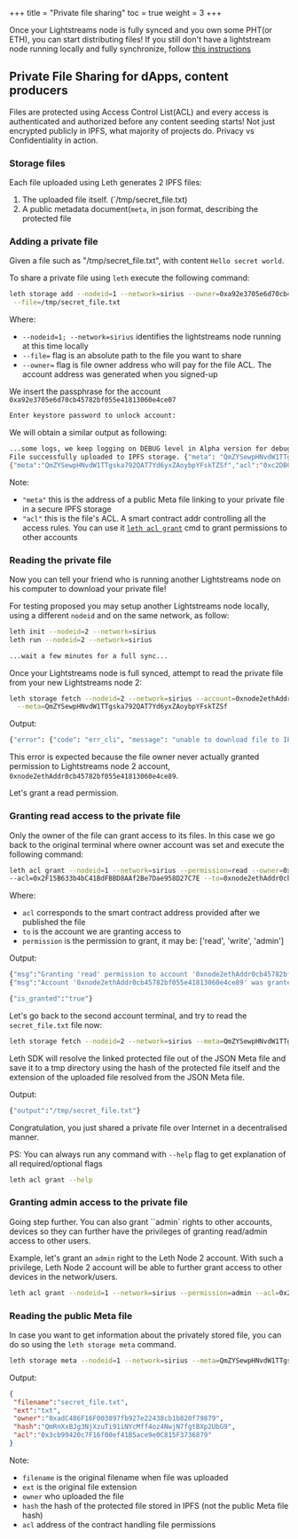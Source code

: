 +++
title = "Private file sharing"
toc = true
weight = 3
+++

Once your Lightstreams node is fully synced and you own some PHT(or ETH),
you can start distributing files! If you still don't have a lightstream node
running locally and fully synchronize, follow [this instructions](getting-started/quick-start/)

## Private File Sharing for dApps, content producers

Files are protected using Access Control List(ACL) and every access is authenticated and authorized
before any content seeding starts! Not just encrypted publicly in IPFS,
what majority of projects do. Privacy vs Confidentiality in action.

### Storage files

Each file uploaded using Leth generates 2 IPFS files:

1. The uploaded file itself. (`/tmp/secret_file.txt)
1. A public metadata document(`meta`, in json format, describing the protected file

### Adding a private file

Given a file such as "/tmp/secret_file.txt", with content `Hello secret world`.

To share a private file using `leth` execute the following command:

```bash
leth storage add --nodeid=1 --network=sirius --owner=0xa92e3705e6d70cb45782bf055e41813060e4ce07 \
 --file=/tmp/secret_file.txt
```

Where:

- `--nodeid=1; --network=sirius` identifies the lightstreams node running at this time locally
- `--file=` flag is an absolute path to the file you want to share
- `--owner=` flag is file owner address who will pay for the file ACL. The account address was generated when you signed-up


We insert the passphrase for the account `0xa92e3705e6d70cb45782bf055e41813060e4ce07`
```bash
Enter keystore password to unlock account:
```

We will obtain a similar output as following:
```bash
...some logs, we keep logging on DEBUG level in Alpha version for debugging early bugs
File successfully uploaded to IPFS storage.	{"meta": "QmZYSewpHNvdW1TTgska792QAT7Yd6yxZAoybpYFskTZSf"}
{"meta":"QmZYSewpHNvdW1TTgska792QAT7Yd6yxZAoybpYFskTZSf","acl":"0xc2DBC8CdAba2df432C821639B80302f0675D6f74"}
```

  Note:

- `"meta"` this is the address of a public Meta file linking to your private file in a secure IPFS storage
- `"acl"` this is the file's ACL. A smart contract addr controlling all the access rules. You can use it [`leth acl grant`](#granting-read-access-to-the-private-file) cmd to grant permissions to other accounts

### Reading the private file

Now you can tell your friend who is running another Lightstreams node on his computer to download your private file!

For testing proposed you may setup another Lightstreams node locally, using a different `nodeid` and on the same network, as follow:

```bash
leth init --nodeid=2 --network=sirius
leth run --nodeid=2 --network=sirius

...wait a few minutes for a full sync...
```

Once your Lightstreams node is full synced, attempt to read the private file from your new Lightstreams node 2:

```bash
leth storage fetch --nodeid=2 --network=sirius --account=0xnode2ethAddr0cb45782bf055e41813060e4ce89 \
  --meta=QmZYSewpHNvdW1TTgska792QAT7Yd6yxZAoybpYFskTZSf
```

Output:

```bash
{"error": {"code": "err_cli", "message": "unable to download file to IPFS storage. Error: ipfs cat cmd timed out"}
```

This error is expected because the file owner never actually granted permission to Lightstreams node 2 account, `0xnode2ethAddr0cb45782bf055e41813060e4ce89`.

Let's grant a read permission.

### Granting read access to the private file

Only the owner of the file can grant access to its files. In this case we go back to the original terminal
where owner account was set and execute the following command:

```bash
leth acl grant --nodeid=1 --network=sirius --permission=read --owner=0xa92e3705e6d70cb45782bf055e41813060e4ce07 \
--acl=0x2F15B633b4bC41BdFBBD8AAf2Be7Dae958D27C7E --to=0xnode2ethAddr0cb45782bf055e41813060e4ce89
```
Where:

- `acl` corresponds to the smart contract address provided after we published the file
- `to` is the account we are granting access to
- `permission` is the permission to grant, it may be: ['read', 'write', 'admin']

Output:

```bash
{"msg":"Granting 'read' permission to account '0xnode2ethAddr0cb45782bf055e41813060e4ce89'..."}
{"msg":"Account '0xnode2ethAddr0cb45782bf055e41813060e4ce89' was granted 'read' permission."}

{"is_granted":"true"}
```

Let's go back to the second account terminal, and try to read the `secret_file.txt` file now:

```bash
leth storage fetch --nodeid=2 --network=sirius --meta=QmZYSewpHNvdW1TTgska792QAT7Yd6yxZAoybpYFskTZSf --account=0xnode2ethAddr0cb45782bf055e41813060e4ce89
```

Leth SDK will resolve the linked protected file out of the JSON Meta file and save it to a tmp directory using the hash of the protected file itself
and the extension of the uploaded file resolved from the JSON Meta file.

Output:

```bash
{"output":"/tmp/secret_file.txt"}
```

Congratulation, you just shared a private file over Internet in a decentralised manner.

PS: You can always run any command with `--help` flag to get explanation of all required/optional flags

```bash
leth acl grant --help
```

### Granting admin access to the private file

Going step further. You can also grant ``admin` rights to other accounts, devices so they can further have the privileges of granting read/admin access to other users.

Example, let's grant an `admin` right to the Leth Node 2 account. With such a privilege, Leth Node 2 account will be able to further grant access to other devices in the network/users.

```bash
leth acl grant --nodeid=1 --network=sirius --permission=admin --acl=0x2F15B633b4bC41BdFBBD8AAf2Be7Dae958D27C7E --owner=0xa92e3705e6d70cb45782bf055e41813060e4ce07 --to=0xnode2ethAddr0cb45782bf055e41813060e4ce89
```

### Reading the public Meta file

In case you want to get information about the privately stored file, you can do so using the `leth storage meta` command.

```bash
leth storage meta --nodeid=1 --network=sirius --meta=QmZYSewpHNvdW1TTgska792QAT7Yd6yxZAoybpYFskTZSf
```

Output:

```json
{
 "filename":"secret_file.txt",
 "ext":"txt",
 "owner":"0xadC486F16F003897fb927e22438cb1b820f79879",
 "hash":"QmRnXxBJg3NjXzuTi91iNYcMff4oz4NwjN7fgtBXp2UbG9",
 "acl":"0x3cb99420c7F16f00ef41B5ace9e0C815F3736879"
}
```

Note:

- `filename` is the original filename when file was uploaded
- `ext` is the original file extension
- `owner` who uploaded the file
- `hash` the hash of the protected file stored in IPFS (not the public Meta file hash)
- `acl` address of the contract handling file permissions

